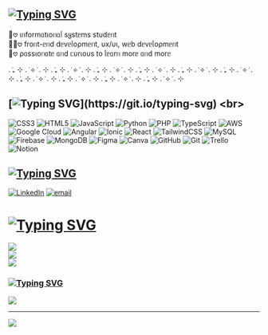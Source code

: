 ## [![Typing SVG](https://readme-typing-svg.herokuapp.com?font=Raleway&weight=700&size=24&duration=1&pause=1000&color=F7657D&background=F7657D00&center=true&vCenter=true&multiline=true&width=435&lines=%E2%8B%86.%F0%90%99%9A%CB%9A%E0%BF%94+hi+everyone!+i'm+Vit%C3%B3ria+%F0%9D%9C%97%F0%9D%9C%9A%CB%9A%E2%8B%86)](https://git.io/typing-svg) <br>
🧠𖹭 ιᥒformᥲtιoᥒᥲᥣ sყstᥱms stυdᥱᥒt <br> 
👩‍💻𖹭 froᥒt-ᥱᥒd dᥱvᥱᥣoρmᥱᥒt, υx/υι, wᥱb dᥱvᥱᥣoρmᥱᥒt <br>
🦢𖹭 ρᥲssιoᥒᥲtᥱ ᥲᥒd ᥴυrιoυs to ᥣᥱᥲrᥒ morᥱ ᥲᥒd morᥱ <br>

. ݁₊ ⊹ . ݁ ⟡ ݁ . ⊹ . ݁₊ ⊹ . ݁ ⟡ ݁ . ⊹ . ݁₊ ⊹ . ݁ ⟡ ݁ . ⊹ . ݁₊ ⊹ . ݁ ⟡ ݁ . ⊹ . ݁₊ ⊹ . ݁ ⟡ ݁ . ⊹ . ݁₊ ⊹ . ݁ ⟡ ݁ . ⊹ . ݁₊ ⊹ . ݁ ⟡ ݁ . ⊹ . ݁₊ ⊹ . ݁ ⟡ ݁ . ⊹ . ݁₊ ⊹ . ݁ ⟡ ݁ . ⊹ . ݁₊ ⊹ . ݁ ⟡ ݁ . ⊹ 


## [![Typing SVG](https://readme-typing-svg.herokuapp.com?font=fira+code&weight=700&size=24&duration=4500&pause=1000&color=F737AA&background=F7657D00&multiline=true&width=435&lines=hello%2C+world!)](https://git.io/typing-svg) <br>

![CSS3](https://img.shields.io/badge/css3-%231572B6.svg?style=for-the-badge&logo=css3&logoColor=white) ![HTML5](https://img.shields.io/badge/html5-%23E34F26.svg?style=for-the-badge&logo=html5&logoColor=white) ![JavaScript](https://img.shields.io/badge/javascript-%23323330.svg?style=for-the-badge&logo=javascript&logoColor=%23F7DF1E) ![Python](https://img.shields.io/badge/python-3670A0?style=for-the-badge&logo=python&logoColor=ffdd54) ![PHP](https://img.shields.io/badge/php-%23777BB4.svg?style=for-the-badge&logo=php&logoColor=white) ![TypeScript](https://img.shields.io/badge/typescript-%23007ACC.svg?style=for-the-badge&logo=typescript&logoColor=white) ![AWS](https://img.shields.io/badge/AWS-%23FF9900.svg?style=for-the-badge&logo=amazon-aws&logoColor=white) ![Google Cloud](https://img.shields.io/badge/GoogleCloud-%234285F4.svg?style=for-the-badge&logo=google-cloud&logoColor=white) ![Angular](https://img.shields.io/badge/angular-%23DD0031.svg?style=for-the-badge&logo=angular&logoColor=white) ![Ionic](https://img.shields.io/badge/Ionic-%233880FF.svg?style=for-the-badge&logo=Ionic&logoColor=white) ![React](https://img.shields.io/badge/react-%2320232a.svg?style=for-the-badge&logo=react&logoColor=%2361DAFB) ![TailwindCSS](https://img.shields.io/badge/tailwindcss-%2338B2AC.svg?style=for-the-badge&logo=tailwind-css&logoColor=white) ![MySQL](https://img.shields.io/badge/mysql-4479A1.svg?style=for-the-badge&logo=mysql&logoColor=white) ![Firebase](https://img.shields.io/badge/firebase-a08021?style=for-the-badge&logo=firebase&logoColor=ffcd34) ![MongoDB](https://img.shields.io/badge/MongoDB-%234ea94b.svg?style=for-the-badge&logo=mongodb&logoColor=white) ![Figma](https://img.shields.io/badge/figma-%23F24E1E.svg?style=for-the-badge&logo=figma&logoColor=white) ![Canva](https://img.shields.io/badge/Canva-%2300C4CC.svg?style=for-the-badge&logo=Canva&logoColor=white) ![GitHub](https://img.shields.io/badge/github-%23121011.svg?style=for-the-badge&logo=github&logoColor=white) ![Git](https://img.shields.io/badge/git-%23F05033.svg?style=for-the-badge&logo=git&logoColor=white) ![Trello](https://img.shields.io/badge/Trello-%23026AA7.svg?style=for-the-badge&logo=Trello&logoColor=white)  ![Notion](https://img.shields.io/badge/Notion-%23000000.svg?style=for-the-badge&logo=notion&logoColor=white)

## [![Typing SVG](https://readme-typing-svg.herokuapp.com?font=Raleway&weight=700&size=24&duration=1&pause=1000&color=F7657D&background=F7578C00&center=false&multiline=true&width=435&lines=%F0%9F%8C%90+Socials%3A)](https://git.io/typing-svg) <br> 
[![LinkedIn](https://img.shields.io/badge/LinkedIn-%230077B5.svg?logo=linkedin&logoColor=white)](https://linkedin.com/in/https://www.linkedin.com/in/vit%C3%B3ria-sales-8251272ab/) [![email](https://img.shields.io/badge/Email-D14836?logo=gmail&logoColor=white)](mailto:vitoria.sales15@outlook.com) 

# [![Typing SVG](https://readme-typing-svg.herokuapp.com?font=Bitcount+Prop+Double+Ink&weight=700&size=27&duration=1&pause=1000&width=435&lines=%F0%9F%93%8A+GitHub+Stats)](https://git.io/typing-svg) <br>
![](https://github-readme-stats.vercel.app/api?username=vivigcsales&theme=panda&hide_border=false&include_all_commits=false&count_private=false)<br/>
![](https://nirzak-streak-stats.vercel.app/?user=vivigcsales&theme=panda&hide_border=false)<br/>
![](https://github-readme-stats.vercel.app/api/top-langs/?username=vivigcsales&theme=panda&hide_border=false&include_all_commits=false&count_private=false&layout=compact)

### [![Typing SVG](https://readme-typing-svg.herokuapp.com?font=Raleway&weight=700&size=24&duration=1&pause=1000&color=F7657D&background=F7657D00&multiline=true&width=435&lines=%F0%9F%94%9D+Top+Contributed+Repo)](https://git.io/typing-svg) <br>
![](https://github-contributor-stats.vercel.app/api?username=vivigcsales&limit=5&theme=panda&combine_all_yearly_contributions=true)

---
[![](https://visitcount.itsvg.in/api?id=vivigcsales&icon=9&color=10)](https://visitcount.itsvg.in)

<!-- Proudly created with GPRM ( https://gprm.itsvg.in ) -->
